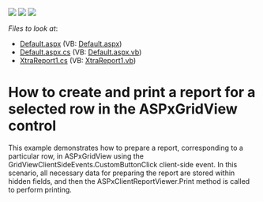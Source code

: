 <!-- default badges list -->
![](https://img.shields.io/endpoint?url=https://codecentral.devexpress.com/api/v1/VersionRange/128599719/13.1.4%2B)
[![](https://img.shields.io/badge/Open_in_DevExpress_Support_Center-FF7200?style=flat-square&logo=DevExpress&logoColor=white)](https://supportcenter.devexpress.com/ticket/details/E1905)
[![](https://img.shields.io/badge/📖_How_to_use_DevExpress_Examples-e9f6fc?style=flat-square)](https://docs.devexpress.com/GeneralInformation/403183)
<!-- default badges end -->
<!-- default file list -->
*Files to look at*:

* [Default.aspx](./CS/GridReportPrint/Default.aspx) (VB: [Default.aspx](./VB/GridReportPrint/Default.aspx))
* [Default.aspx.cs](./CS/GridReportPrint/Default.aspx.cs) (VB: [Default.aspx.vb](./VB/GridReportPrint/Default.aspx.vb))
* [XtraReport1.cs](./CS/GridReportPrint/XtraReport1.cs) (VB: [XtraReport1.vb](./VB/GridReportPrint/XtraReport1.vb))
<!-- default file list end -->
# How to create and print a report for a selected row in the ASPxGridView control


<p>This example demonstrates how to prepare a report, corresponding to a particular row, in ASPxGridView using the GridViewClientSideEvents.CustomButtonClick client-side event. In this scenario, all necessary data for preparing the report are stored within hidden fields, and then the ASPxClientReportViewer.Print method is called to perform printing.</p>

<br/>


